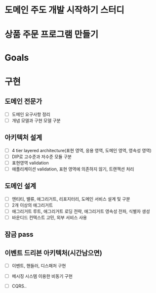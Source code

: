 # 도메인 주도 개발 시작하기 스터디

# 상품 주문 프로그램 만들기

# Goals


# 구현

## 도메인 전문가
- [ ] 도메인 요구사항 정리
- [ ] 개념 모델과 구현 모델 구분

## 아키텍처 설계
- [ ] 4 tier layered architecture(표현 영역, 응용 영역, 도메인 영역, 영속성 영역)
- [ ] DIP로 고수준과 저수준 모듈 구분
- [ ] 표현영역 validation
- [ ] 애플리케이션 validation, 표현 영역에 의존하지 않기, 트랜잭션 처리

## 도메인 설계
- [ ] 엔티티, 밸류, 애그리거트, 리포지터리, 도메인 서비스 설계 및 구분
- [ ] 2개 이상의 애그리거트
- [ ] 애그리거트 루트, 애그리거트 로딩 전략, 애그리거트 영속성 전파, 식별자 생성
- [ ] 바운디드 컨텍스트 고민, 외부 서비스 사용

## 잠금 pass

## 이벤트 드리븐 아키텍처(시간남으면)
- [ ] 이벤트, 핸들러, 디스패처 구현
- [ ] 메시징 시스템 이용한 비동기 구현
- [ ] CQRS..

